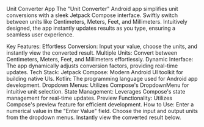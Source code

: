 
Unit Converter App
The "Unit Converter" Android app simplifies unit conversions with a sleek Jetpack Compose interface. Swiftly switch between units like Centimeters, Meters, Feet, and Millimeters. Intuitively designed, the app instantly updates results as you type, ensuring a seamless user experience.

Key Features:
Effortless Conversion: Input your value, choose the units, and instantly view the converted result.
Multiple Units: Convert between Centimeters, Meters, Feet, and Millimeters effortlessly.
Dynamic Interface: The app dynamically adjusts conversion factors, providing real-time updates.
Tech Stack:
Jetpack Compose: Modern Android UI toolkit for building native UIs.
Kotlin: The programming language used for Android app development.
Dropdown Menus: Utilizes Compose's DropdownMenu for intuitive unit selection.
State Management: Leverages Compose's state management for real-time updates.
Preview Functionality: Utilizes Compose's preview feature for efficient development.
How to Use:
Enter a numerical value in the "Enter Value" field.
Choose the input and output units from the dropdown menus.
Instantly view the converted result below.
